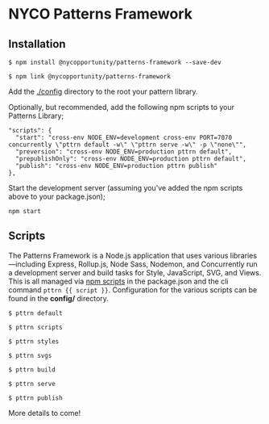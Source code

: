 # NYCO Patterns Framework

## Installation

    $ npm install @nycopportunity/patterns-framework --save-dev

    $ npm link @nycopportunity/patterns-framework

Add the [./config](https://github.com/CityOfNewYork/nyco-patterns-framework/tree/master/config) directory to the root your pattern library.

Optionally, but recommended, add the following npm scripts to your Patterns Library;

    "scripts": {
      "start": "cross-env NODE_ENV=development cross-env PORT=7070 concurrently \"pttrn default -w\" \"pttrn serve -w\" -p \"none\"",
      "preversion": "cross-env NODE_ENV=production pttrn default",
      "prepublishOnly": "cross-env NODE_ENV=production pttrn default",
      "publish": "cross-env NODE_ENV=production pttrn publish"
    },

Start the development server (assuming you've added the npm scripts above to your package.json);

    npm start

## Scripts

The Patterns Framework is a Node.js application that uses various libraries—including Express, Rollup.js, Node Sass, Nodemon, and Concurrently run a development server and build tasks for Style, JavaScript, SVG, and Views. This is all managed via [npm scripts](https://docs.npmjs.com/misc/scripts) in the package.json and the cli command `pttrn {{ script }}`. Configuration for the various scripts can be found in the **config/** directory.

    $ pttrn default

    $ pttrn scripts

    $ pttrn styles

    $ pttrn svgs

    $ pttrn build

    $ pttrn serve

    $ pttrn publish

More details to come!